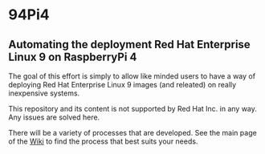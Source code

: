 # 94Pi4
## Automating the deployment Red Hat Enterprise Linux 9 on RaspberryPi 4

The goal of this effort is simply to allow like minded users to have a way of deploying Red Hat Enterprise Linux 9 images (and releated) on really inexpensive systems. 

This repository and its content is not supported by Red Hat Inc. in any way. Any issues are solved here.

There will be a variety of processes that are developed. See the main page of the [Wiki](https://github.com/parmstro/94Pi4/wiki/94Pi4-Wiki) to find the process that best suits your needs.
